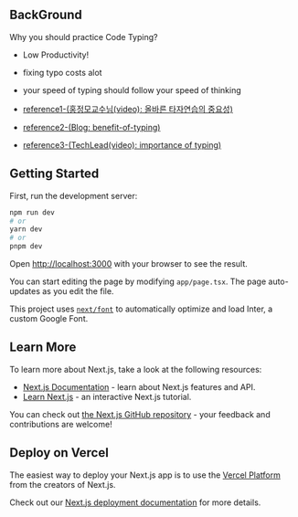 ## BackGround

Why you should practice Code Typing?
- Low Productivity!
- fixing typo costs alot
- your speed of typing should follow your speed of thinking

- [reference1-(홍정모교수님(video): 올바른 타자연습의 중요성)](https://youtu.be/vrQsH7xuq6U?t=60)
- [reference2-(Blog: benefit-of-typing)](https://www.skillsyouneed.com/rhubarb/benefits-of-typing.html)
- [reference3-(TechLead(video): importance of typing)](https://youtu.be/sw_wIKdJoNI?t=420)


## Getting Started

First, run the development server:

```bash
npm run dev
# or
yarn dev
# or
pnpm dev
```

Open [http://localhost:3000](http://localhost:3000) with your browser to see the result.

You can start editing the page by modifying `app/page.tsx`. The page auto-updates as you edit the file.

This project uses [`next/font`](https://nextjs.org/docs/basic-features/font-optimization) to automatically optimize and load Inter, a custom Google Font.

## Learn More

To learn more about Next.js, take a look at the following resources:

- [Next.js Documentation](https://nextjs.org/docs) - learn about Next.js features and API.
- [Learn Next.js](https://nextjs.org/learn) - an interactive Next.js tutorial.

You can check out [the Next.js GitHub repository](https://github.com/vercel/next.js/) - your feedback and contributions are welcome!

## Deploy on Vercel

The easiest way to deploy your Next.js app is to use the [Vercel Platform](https://vercel.com/new?utm_medium=default-template&filter=next.js&utm_source=create-next-app&utm_campaign=create-next-app-readme) from the creators of Next.js.

Check out our [Next.js deployment documentation](https://nextjs.org/docs/deployment) for more details.
